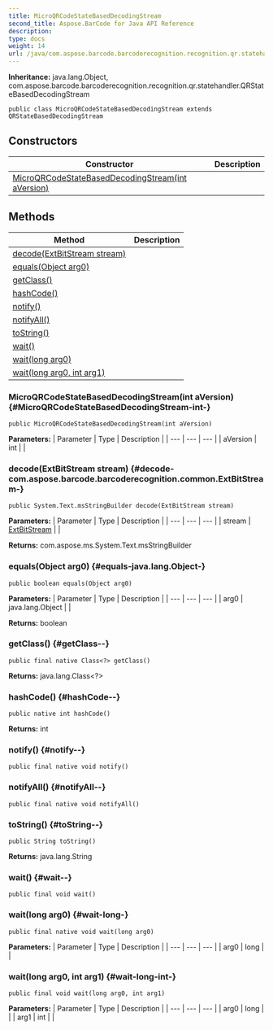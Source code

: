 ```yaml
---
title: MicroQRCodeStateBasedDecodingStream
second_title: Aspose.BarCode for Java API Reference
description: 
type: docs
weight: 14
url: /java/com.aspose.barcode.barcoderecognition.recognition.qr.statehandler/microqrcodestatebaseddecodingstream/
---
```

**Inheritance:**
java.lang.Object, com.aspose.barcode.barcoderecognition.recognition.qr.statehandler.QRStateBasedDecodingStream
```
public class MicroQRCodeStateBasedDecodingStream extends QRStateBasedDecodingStream
```
## Constructors

| Constructor | Description |
| --- | --- |
| [MicroQRCodeStateBasedDecodingStream(int aVersion)](#MicroQRCodeStateBasedDecodingStream-int-) |  |
## Methods

| Method | Description |
| --- | --- |
| [decode(ExtBitStream stream)](#decode-com.aspose.barcode.barcoderecognition.common.ExtBitStream-) |  |
| [equals(Object arg0)](#equals-java.lang.Object-) |  |
| [getClass()](#getClass--) |  |
| [hashCode()](#hashCode--) |  |
| [notify()](#notify--) |  |
| [notifyAll()](#notifyAll--) |  |
| [toString()](#toString--) |  |
| [wait()](#wait--) |  |
| [wait(long arg0)](#wait-long-) |  |
| [wait(long arg0, int arg1)](#wait-long-int-) |  |
### MicroQRCodeStateBasedDecodingStream(int aVersion) {#MicroQRCodeStateBasedDecodingStream-int-}
```
public MicroQRCodeStateBasedDecodingStream(int aVersion)
```


**Parameters:**
| Parameter | Type | Description |
| --- | --- | --- |
| aVersion | int |  |

### decode(ExtBitStream stream) {#decode-com.aspose.barcode.barcoderecognition.common.ExtBitStream-}
```
public System.Text.msStringBuilder decode(ExtBitStream stream)
```




**Parameters:**
| Parameter | Type | Description |
| --- | --- | --- |
| stream | [ExtBitStream](../../com.aspose.barcode.barcoderecognition.common/extbitstream) |  |

**Returns:**
com.aspose.ms.System.Text.msStringBuilder
### equals(Object arg0) {#equals-java.lang.Object-}
```
public boolean equals(Object arg0)
```




**Parameters:**
| Parameter | Type | Description |
| --- | --- | --- |
| arg0 | java.lang.Object |  |

**Returns:**
boolean
### getClass() {#getClass--}
```
public final native Class<?> getClass()
```




**Returns:**
java.lang.Class<?>
### hashCode() {#hashCode--}
```
public native int hashCode()
```




**Returns:**
int
### notify() {#notify--}
```
public final native void notify()
```




### notifyAll() {#notifyAll--}
```
public final native void notifyAll()
```




### toString() {#toString--}
```
public String toString()
```




**Returns:**
java.lang.String
### wait() {#wait--}
```
public final void wait()
```




### wait(long arg0) {#wait-long-}
```
public final native void wait(long arg0)
```




**Parameters:**
| Parameter | Type | Description |
| --- | --- | --- |
| arg0 | long |  |

### wait(long arg0, int arg1) {#wait-long-int-}
```
public final void wait(long arg0, int arg1)
```




**Parameters:**
| Parameter | Type | Description |
| --- | --- | --- |
| arg0 | long |  |
| arg1 | int |  |

